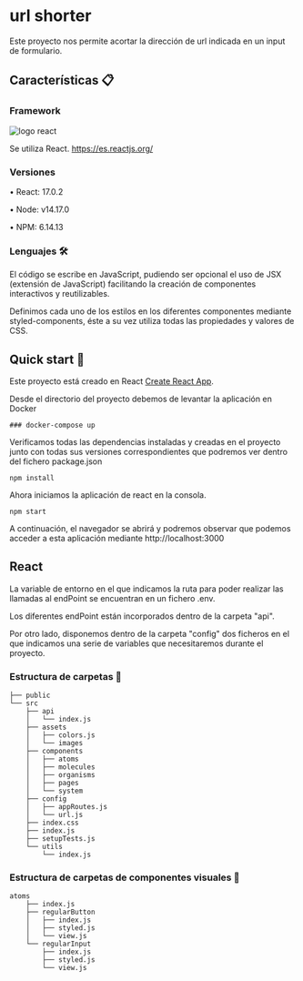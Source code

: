 # url shorter

Este proyecto nos permite acortar la dirección de url indicada en un input de formulario.

## Características 📋

### Framework

![logo react](https://user-images.githubusercontent.com/61313038/118236531-7a9aee00-b496-11eb-93ed-8e6ea0417edb.png)

Se utiliza React.
https://es.reactjs.org/

### Versiones

• React: 17.0.2

• Node: v14.17.0

• NPM: 6.14.13

### Lenguajes 🛠️

El código se escribe en JavaScript, pudiendo ser opcional el uso de JSX (extensión de JavaScript) facilitando la creación de componentes interactivos y reutilizables.

Definimos cada uno de los estilos en los diferentes componentes mediante styled-components, éste a su vez utiliza todas las propiedades y valores de CSS.

## Quick start 🚀

Este proyecto está creado en React [Create React App](https://github.com/facebook/create-react-app).

Desde el directorio del proyecto debemos de levantar la aplicación en Docker

```
### docker-compose up
```

Verificamos todas las dependencias instaladas y creadas en el proyecto junto con todas sus versiones correspondientes que podremos ver dentro del fichero package.json

```
npm install
```

Ahora iniciamos la aplicación de react en la consola.

```
npm start
```

A continuación, el navegador se abrirá y podremos observar que podemos acceder a esta aplicación mediante http://localhost:3000

## React

La variable de entorno en el que indicamos la ruta para poder realizar las llamadas al endPoint se encuentran en un fichero .env.

Los diferentes endPoint están incorporados dentro de la carpeta "api".

Por otro lado, disponemos dentro de la carpeta "config" dos ficheros en el que indicamos una serie de variables que necesitaremos durante el proyecto.

### Estructura de carpetas 📁

```
├── public
└── src
    ├── api
    │   └── index.js
    ├── assets
    │   ├── colors.js
    │   └── images
    ├── components
    │   ├── atoms
    │   ├── molecules
    │   ├── organisms
    │   ├── pages
    │   └── system
    ├── config
    │   ├── appRoutes.js
    │   └── url.js
    ├── index.css
    ├── index.js
    ├── setupTests.js
    └── utils
        └── index.js
```

### Estructura de carpetas de componentes visuales 📁

```
atoms
    ├── index.js
    ├── regularButton
    │   ├── index.js
    │   ├── styled.js
    │   └── view.js
    └── regularInput
        ├── index.js
        ├── styled.js
        └── view.js
```
